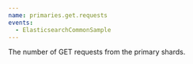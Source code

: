 ```yaml
---
name: primaries.get.requests
events:
  - ElasticsearchCommonSample
---
```


The number of GET requests from the primary shards.